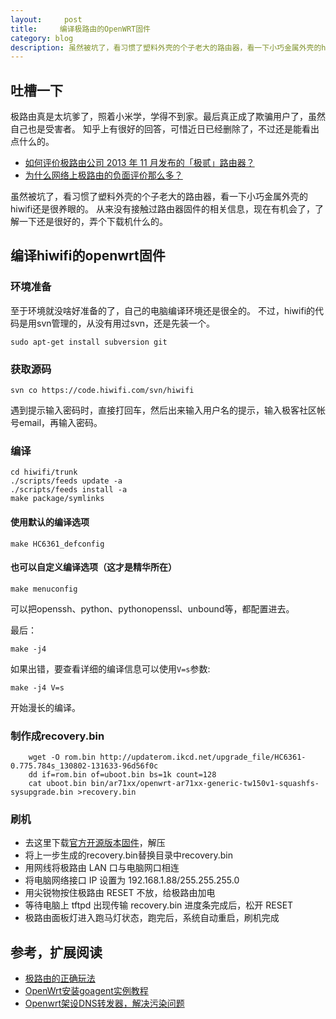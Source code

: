 ```yaml
---
layout:     post
title:     编译极路由的OpenWRT固件
category: blog
description: 虽然被坑了，看习惯了塑料外壳的个子老大的路由器，看一下小巧金属外壳的hiwifi还是很养眼的。从来没有接触过路由器固件的相关信息，现在有机会了，了解一下还是很好的，弄个下载机什么的。
---
```

## 吐槽一下
极路由真是太坑爹了，照着小米学，学得不到家。最后真正成了欺骗用户了，虽然自己也是受害者。 
知乎上有很好的回答，可惜近日已经删除了，不过还是能看出点什么的。

* [如何评价极路由公司 2013 年 11 月发布的「极贰」路由器？](http://www.zhihu.com/question/21971379)
* [为什么网络上极路由的负面评价那么多？](http://www.zhihu.com/question/21996327) 

虽然被坑了，看习惯了塑料外壳的个子老大的路由器，看一下小巧金属外壳的hiwifi还是很养眼的。 
从来没有接触过路由器固件的相关信息，现在有机会了，了解一下还是很好的，弄个下载机什么的。
## 编译hiwifi的openwrt固件
### 环境准备
至于环境就没啥好准备的了，自己的电脑编译环境还是很全的。 
不过，hiwifi的代码是用svn管理的，从没有用过svn，还是先装一个。 

    sudo apt-get install subversion git

### 获取源码
    svn co https://code.hiwifi.com/svn/hiwifi

遇到提示输入密码时，直接打回车，然后出来输入用户名的提示，输入极客社区帐号email，再输入密码。 
### 编译
    cd hiwifi/trunk
    ./scripts/feeds update -a
    ./scripts/feeds install -a
    make package/symlinks
#### 使用默认的编译选项
    make HC6361_defconfig
#### 也可以自定义编译选项（这才是精华所在）
    make menuconfig
可以把openssh、python、pythonopenssl、unbound等，都配置进去。 

最后： 

    make -j4

如果出错，要查看详细的编译信息可以使用`V=s`参数: 

    make -j4 V=s

开始漫长的编译。
### 制作成recovery.bin
        wget -O rom.bin http://updaterom.ikcd.net/upgrade_file/HC6361-0.775.784s_130802-131633-96d56f0c
        dd if=rom.bin of=uboot.bin bs=1k count=128
        cat uboot.bin bin/ar71xx/openwrt-ar71xx-generic-tw150v1-squashfs-sysupgrade.bin >recovery.bin

### 刷机
* 去这里下载[官方开源版本固件](http://bbs.hiwifi.com/thread-7710-1-1.html)，解压
* 将上一步生成的recovery.bin替换目录中recovery.bin
* 用网线将极路由 LAN 口与电脑网口相连
* 将电脑网络接口 IP 设置为 192.168.1.88/255.255.255.0
* 用尖锐物按住极路由 RESET 不放，给极路由加电
* 等待电脑上 tftpd 出现传输 recovery.bin 进度条完成后，松开 RESET
* 极路由面板灯进入跑马灯状态，跑完后，系统自动重启，刷机完成

## 参考，扩展阅读
* [极路由的正确玩法](http://chaopeng.me/blog/2013/10/28/hiwifi.html)
* [OpenWrt安装goagent实例教程](http://www.openwrt.org.cn/bbs/forum.php?mod=viewthread&tid=14193)
* [Openwrt架设DNS转发器，解决污染问题 ](http://blog.csdn.net/conupefox/article/details/8557253)
